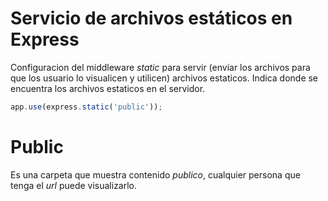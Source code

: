 
# Servicio de archivos estáticos en Express
Configuracion del middleware *static* para servir (enviar los archivos para que los usuario lo visualicen y utilicen) archivos estaticos. Indica donde se encuentra los archivos estaticos en el servidor.
```javascript
app.use(express.static('public'));
```

# Public
Es una carpeta que muestra contenido *publico*, cualquier persona que tenga el *url* puede visualizarlo.



